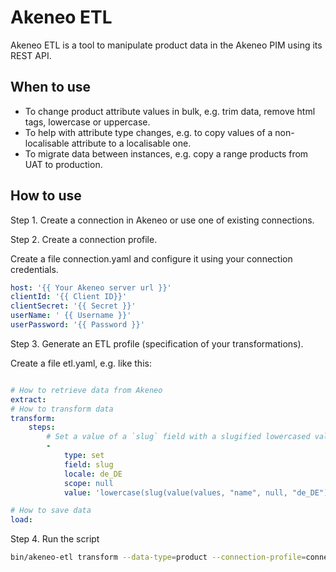 # Akeneo ETL

Akeneo ETL is a tool to manipulate product data in the Akeneo PIM using its REST API.

## When to use

* To change product attribute values in bulk, e.g. trim data, remove html tags, lowercase or uppercase.
* To help with attribute type changes, e.g. to copy values of a non-localisable attribute to a localisable one.
* To migrate data between instances, e.g. copy a range products from UAT to production.  

## How to use

Step 1. Create a connection in Akeneo or use one of existing connections.


Step 2. Create a connection profile.

Create a file connection.yaml and configure it using your connection credentials.

```yaml
host: '{{ Your Akeneo server url }}'
clientId: '{{ Client ID}}'
clientSecret: '{{ Secret }}'
userName: ' {{ Username }}'
userPassword: '{{ Password }}'
```

Step 3. Generate an ETL profile (specification of your transformations).

Create a file etl.yaml, e.g. like this:

```yaml

# How to retrieve data from Akeneo
extract:
# How to transform data
transform:
    steps:
        # Set a value of a `slug` field with a slugified lowercased value of the name field from the de_DE locale 
        -
            type: set
            field: slug
            locale: de_DE
            scope: null
            value: 'lowercase(slug(value(values, "name", null, "de_DE")))'

# How to save data
load:
```

Step 4. Run the script
```bash
bin/akeneo-etl transform --data-type=product --connection-profile=connection.yaml --etl-profile=etl.yaml
```
